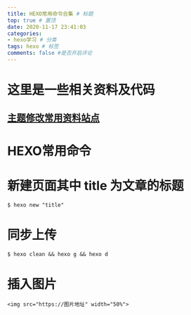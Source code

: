 ```yaml
---
title: HEXO常用命令合集 # 标题
top: true # 置顶
date: 2020-11-17 23:41:03
categories:
- hexo学习 # 分类
tags: hexo # 标签
comments: false #是否开启评论
---
```

# 这里是一些相关资料及代码

## [主题修改常用资料站点](https://yun.yunyoujun.cn/guide/config.html#%E5%86%85%E5%AE%B9%E5%8D%A1%E7%89%87)
# HEXO常用命令

# 新建页面其中 title 为文章的标题
```
$ hexo new "title" 
```

# 同步上传
```
$ hexo clean && hexo g && hexo d
```
# 插入图片
```
<img src="https://图片地址" width="50%">
```
